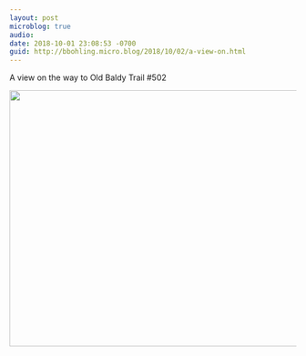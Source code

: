```yaml
---
layout: post
microblog: true
audio: 
date: 2018-10-01 23:08:53 -0700
guid: http://bbohling.micro.blog/2018/10/02/a-view-on.html
---
```

A view on the way to Old Baldy Trail #502

<img src="http://micro.brandonbohling.com/uploads/2018/d3855d43c2.jpg" width="600" height="450" />
